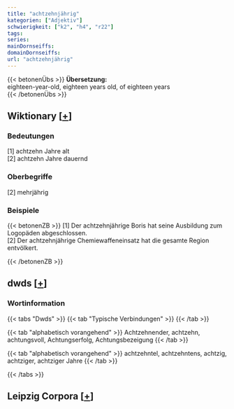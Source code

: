 ```yaml
---
title: "achtzehnjährig"
kategorien: ["Adjektiv"]
schwierigkeit: ["k2", "h4", "r22"]
tags:
series:
mainDornseiffs:
domainDornseiffs:
url: "achtzehnjährig"
---
```


{{< betonenÜbs >}}
**Übersetzung:**  
eighteen-year-old, eighteen years old, of eighteen years  
{{< /betonenÜbs >}}

## Wiktionary [[+](https://de.wiktionary.org/wiki/achtzehnjährig)]

### Bedeutungen
[1] achtzehn Jahre alt  
[2] achtzehn Jahre dauernd  

### Oberbegriffe
[2] mehrjährig  

### Beispiele
{{< betonenZB >}}
[1] Der achtzehnjährige Boris hat seine Ausbildung zum Logopäden abgeschlossen.  
[2] Der achtzehnjährige Chemiewaffeneinsatz hat die gesamte Region entvölkert.  

{{< /betonenZB >}}


## dwds [[+](https://www.dwds.de/wb/achtzehnjährig)]

### Wortinformation
{{< tabs "Dwds" >}}
{{< tab "Typische Verbindungen" >}}
{{< /tab >}}

{{< tab "alphabetisch vorangehend" >}}
Achtzehnender, achtzehn, achtungsvoll, Achtungserfolg, Achtungsbezeigung
{{< /tab >}}

{{< tab "alphabetisch vorangehend" >}}
achtzehntel, achtzehntens, achtzig, achtziger, achtziger Jahre
{{< /tab >}}

{{< /tabs >}}

## Leipzig Corpora [[+](https://corpora.uni-leipzig.de/en/res?word=achtzehnjährig&corpusId=deu_newscrawl-public_2018)]


